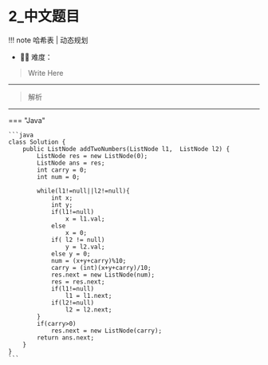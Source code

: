 # 2_中文题目

<!-- 所有文件名必须是该题目的英文名 -->

!!! note
    <!-- 这里记载考察的数据结构、算法等 -->
    哈希表 | 动态规划

- 🔑🔑 难度：
<!-- <span style = "color:gold; font-weight:bold">Medium</span> 中等 -->
<!-- <span style = "color:crisma; font-weight:bold">High</span> 困难 -->
<!-- <span style = "color:Green; font-weight:bold">Easy</span> 简单 -->

<!-- 题目简介 -->
> Write Here 

------

> 解析

-------------

=== "Java"

    ```java
    class Solution {
        public ListNode addTwoNumbers(ListNode l1,  ListNode l2) {
            ListNode res = new ListNode(0);
            ListNode ans = res;
            int carry = 0;
            int num = 0;

            while(l1!=null||l2!=null){
                int x;
                int y;
                if(l1!=null)
                    x = l1.val;
                else 
                    x = 0;
                if( l2 != null)
                    y = l2.val;
                else y = 0;
                num = (x+y+carry)%10;
                carry = (int)(x+y+carry)/10;
                res.next = new ListNode(num);
                res = res.next;
                if(l1!=null)
                    l1 = l1.next;
                if(l2!=null)
                    l2 = l2.next;
            }
            if(carry>0)
                res.next = new ListNode(carry);
            return ans.next;
        }
    }
    ```
